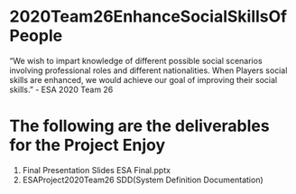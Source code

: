 # 2020Team26EnhanceSocialSkillsOfPeople
“We wish to impart knowledge of different possible social scenarios involving professional roles and different nationalities.  When Players social skills are enhanced, we would achieve our goal of  improving their social skills.”  - ESA 2020 Team 26

# The following are the deliverables for the Project Enjoy
1. Final Presentation Slides ESA Final.pptx
2. ESAProject2020Team26 SDD(System Definition Documentation)